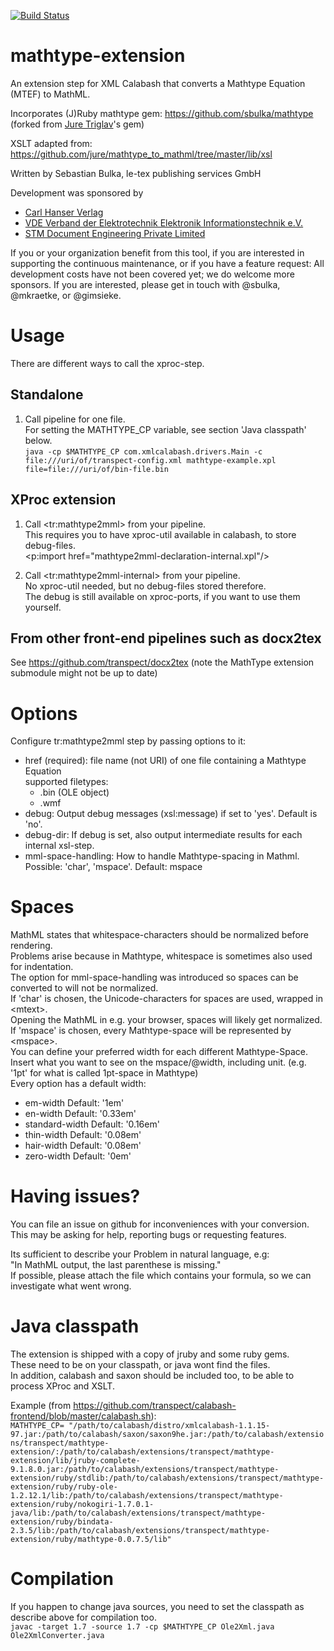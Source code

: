[![Build Status](https://travis-ci.org/transpect/mathtype-extension.svg?branch=master)](https://travis-ci.org/transpect/mathtype-extension)

# mathtype-extension

An extension step for XML Calabash that converts a Mathtype Equation (MTEF) to MathML.

Incorporates (J)Ruby mathtype gem: https://github.com/sbulka/mathtype (forked from [Jure Triglav](https://github.com/jure)'s gem)

XSLT adapted from: https://github.com/jure/mathtype_to_mathml/tree/master/lib/xsl

Written by Sebastian Bulka, le-tex publishing services GmbH

Development was sponsored by 

* [Carl Hanser Verlag](http://www.hanser-fachbuch.de/)
* [VDE Verband der Elektrotechnik Elektronik Informationstechnik e.V.](https://www.vde.com/)
* [STM Document Engineering Private Limited](http://www.stmdocs.in/)

If you or your organization benefit from this tool, if you are interested in supporting the continuous maintenance, or if you have a feature request: All development costs have not been covered yet; we do welcome more sponsors. If you are interested, please get in touch with @sbulka, @mkraetke, or @gimsieke.

# Usage
  There are different ways to call the xproc-step.
## Standalone
1. Call pipeline for one file.  
   For setting the MATHTYPE_CP variable, see section 'Java classpath' below.  
	```java -cp $MATHTYPE_CP com.xmlcalabash.drivers.Main -c file:///uri/of/transpect-config.xml mathtype-example.xpl file=file:///uri/of/bin-file.bin```
	
## XProc extension
1. Call &lt;tr:mathtype2mml&gt; from your pipeline.  
	This requires you to have xproc-util available in calabash, to store debug-files.  
	<p:import href="mathtype2mml-declaration-internal.xpl"/>

2. Call &lt;tr:mathtype2mml-internal&gt; from your pipeline.  
	No xproc-util needed, but no debug-files stored therefore.  
	The debug is still available on xproc-ports, if you want to use them yourself.

## From other front-end pipelines such as docx2tex

See https://github.com/transpect/docx2tex (note the MathType extension submodule might not be up to date)

# Options
Configure tr:mathtype2mml step by passing options to it:

 * href (required):      file name (not URI) of one file containing a Mathtype Equation  
   supported filetypes:  
   * .bin (OLE object)  
   * .wmf
 * debug:					 Output debug messages (xsl:message) if set to 'yes'. Default is 'no'.
 * debug-dir:				 If debug is set, also output intermediate results for each internal xsl-step.
 * mml-space-handling:	 How to handle Mathtype-spacing in Mathml. Possible: 'char', 'mspace'. Default: mspace  

 # Spaces
  MathML states that whitespace-characters should be normalized before rendering.  
  Problems arise because in Mathtype, whitespace is sometimes also used for indentation.  
  The option for mml-space-handling was introduced so spaces can be converted to will not be normalized.  
  If 'char' is chosen, the Unicode-characters for spaces are used, wrapped in &lt;mtext&gt;.  
  Opening the MathML in e.g. your browser, spaces will likely get normalized.
  If 'mspace' is chosen, every Mathtype-space will be represented by &lt;mspace&gt;.  
  You can define your preferred width for each different Mathtype-Space.  
  Insert what you want to see on the mspace/@width, including unit. (e.g. '1pt' for what is called 1pt-space in Mathtype)  
  Every option has a default width:
   * em-width	Default: '1em'
   * en-width	Default: '0.33em'
   * standard-width	Default: '0.16em'
   * thin-width	Default: '0.08em'
   * hair-width	Default: '0.08em'
   * zero-width	Default: '0em'

# Having issues?
You can file an issue on github for inconveniences with your conversion.  
This may be asking for help, reporting bugs or requesting features.

Its sufficient to describe your Problem in natural language, e.g:  
"In MathML output, the last parenthese is missing."  
If possible, please attach the file which contains your formula, so we can investigate what went wrong.  

# Java classpath
The extension is shipped with a copy of jruby and some ruby gems.  
These need to be on your classpath, or java wont find the files.  
In addition, calabash and saxon should be included too, to be able to process XProc and XSLT.

Example (from https://github.com/transpect/calabash-frontend/blob/master/calabash.sh):   
```MATHTYPE_CP= "/path/to/calabash/distro/xmlcalabash-1.1.15-97.jar:/path/to/calabash/saxon/saxon9he.jar:/path/to/calabash/extensions/transpect/mathtype-extension/:/path/to/calabash/extensions/transpect/mathtype-extension/lib/jruby-complete-9.1.8.0.jar:/path/to/calabash/extensions/transpect/mathtype-extension/ruby/stdlib:/path/to/calabash/extensions/transpect/mathtype-extension/ruby/ruby-ole-1.2.12.1/lib:/path/to/calabash/extensions/transpect/mathtype-extension/ruby/nokogiri-1.7.0.1-java/lib:/path/to/calabash/extensions/transpect/mathtype-extension/ruby/bindata-2.3.5/lib:/path/to/calabash/extensions/transpect/mathtype-extension/ruby/mathtype-0.0.7.5/lib"```


# Compilation

If you happen to change java sources, you need to set the classpath as describe above for compilation too.  
    ```javac -target 1.7 -source 1.7 -cp $MATHTYPE_CP Ole2Xml.java Ole2XmlConverter.java```
